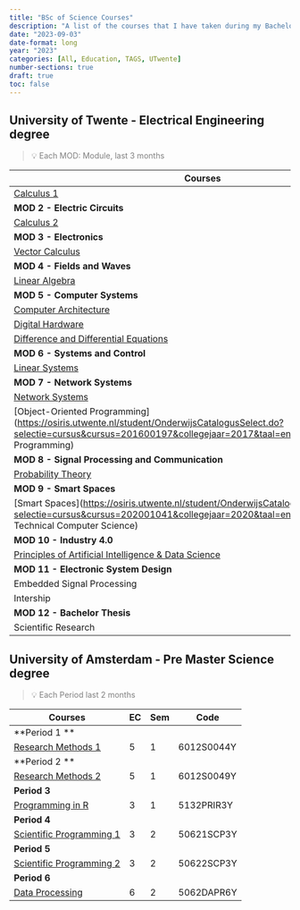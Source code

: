 ```yaml
---
title: "BSc of Science Courses"
description: "A list of the courses that I have taken during my Bachelor studies"
date: "2023-09-03"
date-format: long
year: "2023"
categories: [All, Education, TAGS, UTwente]
number-sections: true
draft: true
toc: false
---
```


## University of Twente  - Electrical Engineering degree

> 💡 <span style="color:grey">Each MOD: Module, last 3 months </span> 

| Courses                                                  | EC | Sem | Code  |
| ------------------------------------------------------------ | ------ | ------- | --------- |
| [Calculus 1](https://osiris.utwente.nl/student/OnderwijsCatalogusSelect.do?selectie=cursus&cursus=201700087&collegejaar=2017&taal=en) | 3      | 1       | 201700087 |
| **MOD 2 - Electric Circuits**                                |        |         |           |
| [Calculus 2 ](https://osiris.utwente.nl/student/OnderwijsCatalogusSelect.do?selectie=cursus&cursus=201700088&collegejaar=2017&taal=en) | 4      | 1       | 201700088 |
| **MOD 3 - Electronics**                                      |        |         |           |
| [Vector Calculus](https://osiris.utwente.nl/student/OnderwijsCatalogusSelect.do?selectie=cursus&cursus=201700287&collegejaar=2017&taal=en) | 3      | 1       | 201700287 |
| **MOD 4 - Fields and Waves**                                 |        |         |           |
| [Linear Algebra](https://osiris.utwente.nl/student/OnderwijsCatalogusSelect.do?selectie=cursus&cursus=201700370&collegejaar=2017&taal=en) | 3      | 2       | 201700370 |
| **MOD 5 - Computer Systems**                                 |        |         |           |
| [Computer Architecture](https://osiris.utwente.nl/student/OnderwijsCatalogusSelect.do?selectie=cursus&cursus=201400217&collegejaar=2017&taal=en) | 3      | 3       | 201400217 |
| [Digital Hardware](https://osiris.utwente.nl/student/OnderwijsCatalogusSelect.do?selectie=cursus&cursus=201400217&collegejaar=2017&taal=en) | 3      | 3       | 201400217 |
| [Difference and Differential Equations](https://osiris.utwente.nl/student/OnderwijsCatalogusSelect.do?selectie=cursus&cursus=201400217&collegejaar=2017&taal=en) | 5      | 3       | 201400217 |
| **MOD 6 - Systems and Control**                              |        |         |           |
| [Linear Systems](https://osiris.utwente.nl/student/OnderwijsCatalogusSelect.do?selectie=cursus&cursus=201900216&collegejaar=2019&taal=en) | 4      | 3       | 201900216 |
| **MOD 7 - Network Systems**                                  |        |         |           |
| [Network Systems](https://osiris.utwente.nl/student/OnderwijsCatalogusSelect.do?selectie=cursus&cursus=201600197&collegejaar=2017&taal=en) | 12     | 4       | 201600197 |
| [Object-Oriented Programming](https://osiris.utwente.nl/student/OnderwijsCatalogusSelect.do?selectie=cursus&cursus=201600197&collegejaar=2017&taal=en#:~:text=Objectoriented Programming) | 3      | 4       | 201600197 |
| **MOD 8 - Signal Processing and Communication**              |        |         |           |
| [Probability Theory](https://osiris.utwente.nl/student/OnderwijsCatalogusSelect.do?selectie=cursus&cursus=201800486&collegejaar=2018&taal=nl) | 4      | 4       | 201800486 |
| **MOD 9 - Smart Spaces**                                     |        |         |           |
| [Smart Spaces](https://osiris.utwente.nl/student/OnderwijsCatalogusSelect.do?selectie=cursus&cursus=202001041&collegejaar=2020&taal=en#:~:text=Bachelor Technical Computer Science) | 15     | 5       | 202001041 |
| **MOD 10 - Industry 4.0**                                    |        |         |           |
| [Principles of Artificial Intelligence & Data Science](https://osiris.utwente.nl/student/OnderwijsCatalogusSelect.do?selectie=cursus&cursus=202000163&collegejaar=2020&taal=en#:~:text=First%20principles%20of%20data%20science%2C%20incl.%20data%20analysis%20and%20AI) | 3      | 5       | 202000163 |
| **MOD 11 - Electronic System Design**                        |        |         |           |
| Embedded Signal Processing                                   | 3      | 6       |           |
| Intership                                                    |        |         |           |
| **MOD 12 - Bachelor Thesis**                                 |        |         |           |
| Scientific Research                                          |        |         |           |

## University of Amsterdam  - Pre Master Science degree

> 💡 <span style="color:grey">Each Period last 2 months </span> 

| Courses                                                  | EC | Sem | Code  |
| ------------------------------------------------------------ | ------ | ------- | ---------- |
| **Period 1 **                                                |        |         |            |
| [Research Methods 1](https://studiegids.uva.nl/xmlpages/page/2021-2022/zoek-vak/vak/92318) | 5      | 1       | 6012S0044Y |
| **Period 2 **                                                |        |         |            |
| [Research Methods 2](https://studiegids.uva.nl/xmlpages/page/2021-2022/zoek-vak/vak/92308) | 5      | 1       | 6012S0049Y |
| **Period 3**                                                 |        |         |            |
| [Programming in R ](https://studiegids.uva.nl/xmlpages/page/2021-2022/zoek-vak/vak/90454) | 3      | 1       | 5132PRIR3Y |
| **Period 4**                                                 |        |         |            |
| [Scientific Programming 1](https://studiegids.uva.nl/xmlpages/page/2021-2022/zoek-vak/vak/90249) | 3      | 2       | 50621SCP3Y |
| **Period 5**                                                 |        |         |            |
| [Scientific Programming 2](https://studiegids.uva.nl/xmlpages/page/2021-2022/zoek-vak/vak/90250) | 3      | 2       | 50622SCP3Y |
| **Period 6**                                                 |        |         |            |
| [Data Processing](https://studiegids.uva.nl/xmlpages/page/2021-2022/zoek-vak/vak/89335) | 6      | 2       | 5062DAPR6Y |
